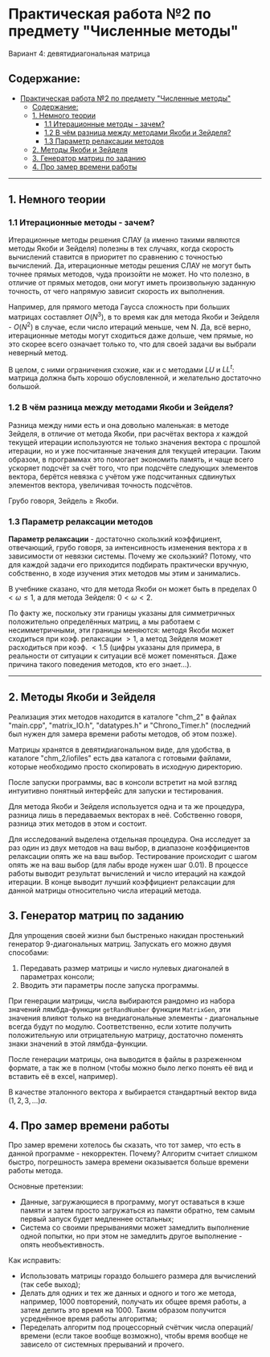 # Практическая работа №2 по предмету "Численные методы"

Вариант 4: девятидиагональная матрица

## Содержание:

- [Практическая работа №2 по предмету "Численные методы"](#практическая-работа-2-по-предмету-численные-методы)
  - [Содержание:](#содержание)
  - [1. Немного теории](#1-немного-теории)
    - [1.1 Итерационные методы - зачем?](#11-итерационные-методы---зачем)
    - [1.2 В чём разница между методами Якоби и Зейделя?](#12-в-чём-разница-между-методами-якоби-и-зейделя)
    - [1.3 Параметр релаксации методов](#13-параметр-релаксации-методов)
  - [2. Методы Якоби и Зейделя](#2-методы-якоби-и-зейделя)
  - [3. Генератор матриц по заданию](#3-генератор-матриц-по-заданию)
  - [4. Про замер времени работы](#4-про-замер-времени-работы)


---

## 1. Немного теории

### 1.1 Итерационные методы - зачем?

Итерационные методы решения СЛАУ (а именно такими являются методы Якоби и Зейделя) полезны в тех случаях, когда скорость вычислений ставится в приоритет по сравнению с точностью вычислений. Да, итерационные методы решения СЛАУ не могут быть точнее прямых методов, чуда произойти не может. Но что полезно, в отличие от прямых методов, они могут иметь произвольную заданную точность, от чего напрямую зависит скорость их выполнения.

Например, для прямого метода Гаусса сложность при больших матрицах составляет $O(N^3)$, в то время как для метода Якоби и Зейделя - $O(N^2)$ в случае, если число итераций меньше, чем N. Да, всё верно, итерационные методы могут сходиться даже дольше, чем прямые, но это скорее всего означает только то, что для своей задачи вы выбрали неверный метод.

В целом, с ними ограничения схожие, как и с методами $LU$ и $LL^t$: матрица должна быть хорошо обусловленной, и желательно достаточно большой.

### 1.2 В чём разница между методами Якоби и Зейделя?

Разница между ними есть и она довольно маленькая: в методе Зейделя, в отличие от метода Якоби, при расчётах вектора $x$ каждой текущей итерации используются не только значения вектора с прошлой итерации, но и уже посчитанные значения для текущей итерации. Таким образом, в программах это помогает экономить память, и чаще всего ускоряет подсчёт за счёт того, что при подсчёте следующих элементов вектора, берётся невязка с учётом уже подсчитанных сдвинутых элементов вектора, увеличивая точность подсчётов.

Грубо говоря, Зейдель $\ge$ Якоби.

### 1.3 Параметр релаксации методов

**Параметр релаксации** - достаточно скользкий коэффициент, отвечающий, грубо говоря, за интенсивность изменения вектора $x$ в зависимости от невязки системы. Почему же скользкий? Потому, что для каждой задачи его приходится подбирать практически вручную, собственно, в ходе изучения этих методов мы этим и занимались.

В учебнике сказано, что для метода Якоби он может быть в пределах $0 < \omega \le 1$, а для метода Зейделя: $0 < \omega < 2$.

По факту же, поскольку эти границы указаны для симметричных положительно определённых матриц, а мы работаем с несимметричными, эти границы меняются: методя Якоби может сходиться при коэф. релаксации $>1$, а метод Зейделя может расходиться при коэф. $<1.5$ (цифры указаны для примера, в реальности от ситуации к ситуации всё может поменяться. Даже причина такого поведения методов, кто его знает...). 

---

## 2. Методы Якоби и Зейделя

Реализация этих методов находится в каталоге "chm_2" в файлах "main.cpp", "matrix_IO.h", "datatypes.h" и "Chrono_Timer.h" (последний был нужен для замера времени работы методов, об этом позже).

Матрицы хранятся в девятидиагональном виде, для удобства, в каталоге "chm_2/iofiles" есть два каталога с готовыми файлами, которые необходимо просто скопировать в исходную директорию.

После запуски программы, вас в консоли встретит на мой взгляд интуитивно понятный интерфейс для запуски и тестирования.

Для метода Якоби и Зейделя используется одна и та же процедура, разница лишь в передаваемых векторах в неё. Собственно говоря, разница этих методов в этом и состоит. 

Для исследований выделена отдельная процедура. Она исследует за раз один из двух методов на ваш выбор, в диапазоне коэффициентов релаксации опять же на ваш выбор. Тестирование происходит с шагом опять же на ваш выбор (для лабы вроде нужен шаг 0.01). В процессе работы выводит результат вычислений и число итераций на каждой итерации. В конце выводит лучший коэффициент релаксации для данной матрицы относительно числа итераций метода.

## 3. Генератор матриц по заданию

Для упрощения своей жизни был быстренько накидан простенький генератор 9-диагональных матриц. Запускать его можно двумя способами:

1. Передавать размер матрицы и число нулевых диагоналей в параметрах консоли;
2. Вводить эти параметры после запуска программы.

При генерации матрицы, числа выбираются рандомно из набора значений лямбда-функции `getRandNumber` функции `MatrixGen`, эти значения влияют только на внедиагональные элементы - диагональные всегда будут по модулю. Соответственно, если хотите получить положительную или отрицательную матрицу, достаточно поменять знаки значений в этой лямбда-функции.

После генерации матрицы, она выводится в файлы в разреженном формате, а так же в полном (чтобы можно было легко понять её вид и вставить её в excel, например).

В качестве эталонного вектора $x$ выбирается стандартный вектор вида $(1,2,3,\dots) {a}$.

## 4. Про замер времени работы

Про замер времени хотелось бы сказать, что тот замер, что есть в данной программе - некорректен. Почему? Алгоритм считает слишком быстро, погрешность замера времени оказывается больше времени работы метода.

Основные претензии:

- Данные, загружающиеся в программу, могут оставаться в кэше памяти и затем просто загружаться из памяти обратно, тем самым первый запуск будет медленнее остальных;
- Система со своими прерываниями может замедлить выполнение одной попытки, но при этом не замедлить другое выполнение - опять необъективность.

Как исправить:

- Использовать матрицы гораздо большего размера для вычислений (так себе выход);
- Делать для одних и тех же данных и одного и того же метода, например, 1000 повторений, получать их общее время работы, а затем делить это время на 1000. Таким образом получится усреднённое время работы алгоритма;
- Переделать алгоритм под процессорный счётчик числа операций/времени (если такое вообще возможно), чтобы время вообще не зависело от системных прерываний и прочего.

